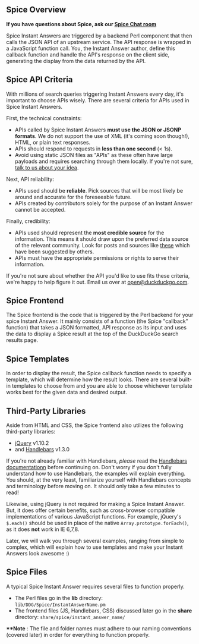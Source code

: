 ## Spice Overview  

**If you have questions about Spice, ask our [Spice Chat room](https://gitter.im/duckduckgo/zeroclickinfo-spice)**    

Spice Instant Answers are triggered by a backend Perl component that then calls the JSON API of an upstream service. The API response is wrapped in a JavaScript function call. You, the Instant Answer author, define this callback function and handle the API's response on the client side, generating the display from the data returned by the API.

## Spice API Criteria

With millions of search queries triggering Instant Answers every day, it's important to choose APIs wisely. There are several criteria for APIs used in Spice Instant Answers.

First, the technical constraints:

- APIs called by Spice Instant Answers **must use the JSON or JSONP formats**. We do not support the use of XML (it's coming soon though!), HTML, or plain text responses.
- APIs should respond to requests in **less than one second** (< 1s).
- Avoid using static JSON files as "APIs" as these often have large payloads and requires searching through them locally. If you're not sure, [talk to us about your idea](mailto:open@duckduckgo.com).

Next, API reliability:

- APIs used should be **reliable**. Pick sources that will be most likely be around and accurate for the foreseeable future.
- APIs created by contributors solely for the purpose of an Instant Answer cannot be accepted.

Finally, credibility:

- APIs used should represent the **most credible source** for the information. This means it should draw upon the preferred data source of the relevant community. Look for posts and sources like [these](https://duck.co/forum/thread/37/great-resources-for-instant-answer-ideas) which have been suggested by others. 
- APIs must have the appropriate permissions or rights to serve their information.

If you're not sure about whether the API you'd like to use fits these criteria, we're happy to help figure it out. Email us over at [open@duckduckgo.com](mailto:open@duckduckgo.com).

## Spice Frontend

The Spice frontend is the code that is triggered by the Perl backend for your spice Instant Answer. It mainly consists of a function (the Spice "callback" function) that takes a JSON formatted, API response as its input and uses the data to display a Spice result at the top of the DuckDuckGo search results page.

## Spice Templates

In order to display the result, the Spice callback function needs to specify a template, which will determine how the result looks. There are several built-in templates to choose from and you are able to choose whichever template works best for the given data and desired output.

## Third-Party Libraries

Aside from HTML and CSS, the Spice frontend also utilizes the following third-party libraries:

- [jQuery](https://jquery.org) v1.10.2
- and [Handlebars](http://handlebarsjs.com) v1.3.0

If you're not already familiar with Handlebars, *please* read the [Handlebars documentationn](http://handlebarsjs.com) before continuing on. Don't worry if you don't fully understand how to use Handlebars, the examples will explain everything. You should, at the very least, familiarize yourself with Handlebars concepts and terminology before moving on. It should only take a few minutes to read!

<!-- /summary -->

Likewise, using jQuery is not required for making a Spice Instant Answer. But, it does offer certain benefits, such as cross-browser compatible implementations of various JavaScript functions. For example, jQuery's `$.each()` should be used in place of the native `Array.prototype.forEach()`, as it does **not** work in IE 6,7,8.

Later, we will walk you through several examples, ranging from simple to complex, which will explain how to use templates and make your Instant Answers look awesome :)

## Spice Files

A typical Spice Instant Answer requires several files to function properly.
- The Perl files go in the **lib** directory: `lib/DDG/Spice/InstantAnswerName.pm`
- The frontend files (JS, Handlebars, CSS) discussed later go in the **share** directory: `share/spice/instant_answer_name/`

**\*\*Note** : The file and folder names must adhere to our naming conventions (covered later) in order for everything to function properly.
